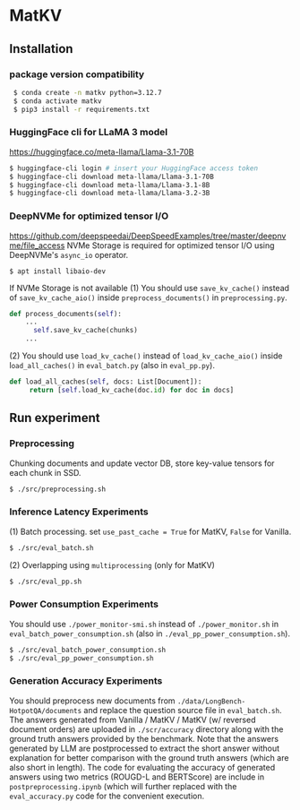 # MatKV
## Installation
### package version compatibility
   ```bash
    $ conda create -n matkv python=3.12.7
    $ conda activate matkv
    $ pip3 install -r requirements.txt
   ```
### HuggingFace cli for LLaMA 3 model
https://huggingface.co/meta-llama/Llama-3.1-70B
   ```bash
   $ huggingface-cli login # insert your HuggingFace access token
   $ huggingface-cli download meta-llama/Llama-3.1-70B
   $ huggingface-cli download meta-llama/Llama-3.1-8B
   $ huggingface-cli download meta-llama/Llama-3.2-3B
   ```
### DeepNVMe for optimized tensor I/O
https://github.com/deepspeedai/DeepSpeedExamples/tree/master/deepnvme/file_access
NVMe Storage is required for optimized tensor I/O using DeepNVMe's `async_io` operator.
   ```base
   $ apt install libaio-dev
   ```
If NVMe Storage is not available
(1) You should use `save_kv_cache()` instead of `save_kv_cache_aio()` inside `preprocess_documents()` in `preprocessing.py`.

   ```python
   def process_documents(self):
       ...
         self.save_kv_cache(chunks)
       ...
   ```

(2) You should use `load_kv_cache()` instead of `load_kv_cache_aio()` inside l`oad_all_caches()` in `eval_batch.py` (also in `eval_pp.py`).

   ```python
   def load_all_caches(self, docs: List[Document]):
        return [self.load_kv_cache(doc.id) for doc in docs]
   ```
## Run experiment
### Preprocessing
Chunking documents and update vector DB, store key-value tensors for each chunk in SSD.
   ```bash
   $ ./src/preprocessing.sh
   ```
### Inference Latency Experiments
(1) Batch processing. set `use_past_cache = True` for MatKV, `False` for Vanilla.
   ```bash
   $ ./src/eval_batch.sh
   ```
(2) Overlapping using `multiprocessing` (only for MatKV)
   ```bash
   $ ./src/eval_pp.sh
   ```
### Power Consumption Experiments
You should use `./power_monitor-smi.sh` instead of `./power_monitor.sh` in `eval_batch_power_consumption.sh` (also in `./eval_pp_power_consumption.sh`).
   ```bash 
   $ ./src/eval_batch_power_consumption.sh
   $ ./src/eval_pp_power_consumption.sh
   ```
### Generation Accuracy Experiments
You should preprocess new documents from `./data/LongBench-HotpotQA/documents` and replace the question source file in `eval_batch.sh`.
The answers generated from Vanilla / MatKV / MatKV (w/ reversed document orders) are uploaded in `./scr/accuracy` directory along with the ground truth answers provided by the benchmark.
Note that the answers generated by LLM are postprocessed to extract the short answer without explanation for better comparison with the ground truth answers (which are also short in length).
The code for evaluating the accuracy of generated answers using two metrics (ROUGD-L and BERTScore) are include in `postpreprocessing.ipynb` (which will further replaced with the `eval_accuracy.py` code for the convenient execution.
